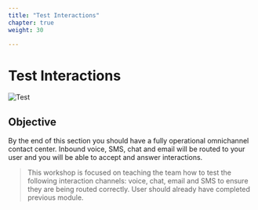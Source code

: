 ```yaml
---
title: "Test Interactions"
chapter: true
weight: 30

---
```




# Test Interactions
![Test](/images/testing1.jpg)
## Objective

By the end of this section you should have a fully operational omnichannel contact center. Inbound voice, SMS, chat and email will be routed to your user and you will be able to accept and answer interactions. 

> This workshop is focused on teaching the team how to test the following interaction channels: voice, chat, email and SMS to ensure they are being routed correctly. User should already have completed previous module.


